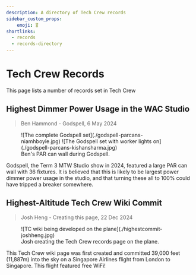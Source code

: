 ```yaml
---
description: A directory of Tech Crew records
sidebar_custom_props:
    emoji: 🎖️
shortlinks:
  - records
  - records-directory
---
```

# Tech Crew Records

This page lists a number of records set in Tech Crew

## Highest Dimmer Power Usage in the WAC Studio
> Ben Hammond - Godspell, 6 May 2024

<figure>
    <div class="img-gallery img-small">
    ![The complete Godspell set](./godspell-parcans-niamhboyle.jpg)
    ![The Godspell set with worker lights on](./godspell-parcans-kishansharma.jpg)
    </div>
    <figcaption>Ben's PAR can wall during Godspell.</figcaption>
</figure>

Godspell, the Term 3 MTW Studio show in 2024, featured a large PAR can wall with 36 fixtures.
It is believed that this is likely to be largest power dimmer power usage in the studio, and that
turning these all to 100% could have tripped a breaker somewhere.

## Highest-Altitude Tech Crew Wiki Commit
> Josh Heng - Creating this page, 22 Dec 2024

<figure>
    <div class="img-small">
    ![TC wiki being developed on the plane](./highestcommit-joshheng.jpg)
    </div>
    <figcaption>Josh creating the Tech Crew records page on the plane.</figcaption>
</figure>

This Tech Crew wiki page was first created and committed 39,000 feet (11,887m) into the sky on
a Singapore Airlines flight from London to Singapore. This flight featured free WiFi!
